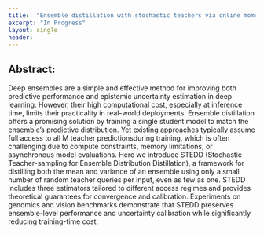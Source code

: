 ```yaml
---
title:  "Ensemble distillation with stochastic teachers via online moment estimation"
excerpt: "In Progress"
layout: single
header:
---
```


## Abstract:

Deep ensembles are a simple and effective method for improving both predictive performance and epistemic uncertainty estimation in deep learning. However, their high computational cost, especially at inference time, limits their practicality in real-world deployments. Ensemble distillation offers a promising solution by training a single student model to match the ensemble’s predictive distribution. Yet existing approaches typically assume full access to all M teacher predictionsduring training, which is often challenging due to compute constraints, memory limitations, or asynchronous model evaluations. Here we introduce STEDD (Stochastic Teacher-sampling for Ensemble Distribution Distillation), a framework for distilling both the mean and variance of an ensemble using only a small number of random teacher queries per input, even as few as one. STEDD includes three estimators tailored to different access regimes and provides theoretical guarantees for convergence and calibration. Experiments on genomics and vision benchmarks demonstrate that STEDD preserves ensemble-level performance and uncertainty calibration while significantly reducing training-time cost.

